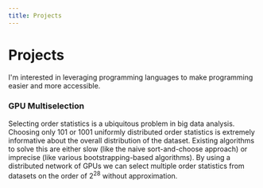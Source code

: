 ```yaml
---
title: Projects
---
```


# Projects

I'm interested in leveraging programming languages to make programming easier and more accessible.

### GPU Multiselection
Selecting order statistics is a ubiquitous problem in big data analysis. Choosing only 101 or 1001 uniformly distributed order statistics is extremely informative about the overall distribution of the dataset. Existing algorithms to solve this are either slow (like the naive sort-and-choose approach) or imprecise (like various bootstrapping-based algorithms). By using a distributed network of GPUs we can select multiple order statistics from datasets on the order of 2<sup>28</sup> without approximation.

